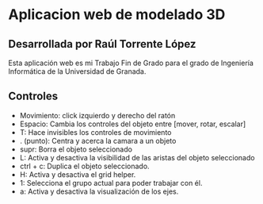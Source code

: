 # Aplicacion web de modelado 3D
## Desarrollada por Raúl Torrente López

Esta aplicación web es mi Trabajo Fin de Grado para el grado de Ingeniería Informática de la Universidad de Granada.

## Controles
* Movimiento: click izquierdo y derecho del ratón
* Espacio: Cambia los controles del objeto entre [mover, rotar, escalar]
* T: Hace invisibles los controles de movimiento
* . (punto): Centra y acerca la camara a un objeto
* supr: Borra el objeto seleccionado
* L: Activa y desactiva la visibilidad de las aristas del objeto seleccionado
* ctrl + c: Duplica el objeto seleccionado.
* H: Activa y desactiva el grid helper.
* 1: Selecciona el grupo actual para poder trabajar con él.
* a: Activa y desactiva la visualización de los ejes.